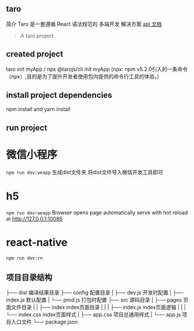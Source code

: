 ## taro 
  简介 
  Taro 是一套遵循 React 语法规范的 多端开发 解决方案
  [api 文档](https://nervjs.github.io/taro/docs/README.html)
  
> A taro project

## created project
  taro init myApp / npx @tarojs/cli init myApp (npx: npm v5.2.0引入的一条命令（npx）,目的是为了提升开发者使用包内提供的命令行工具的体验。)

## install project dependencies
  npm install and yarn install 
  
## run project
  
  # 微信小程序
  ``` npm run dev:weapp ```
  生成dist文件夹 将dist文件导入微信开发工具即可
  
  # h5
  ``` npm run dev:weapp ```
  Browser opens page automatically 
  serve with hot reload at http://127.0.0.1:10086
  
  # react-native
  ``` npm run dev:rn ```
  
## 项目目录结构

  ├── dist                   编译结果目录
  ├── config                 配置目录
  |   ├── dev.js             开发时配置
  |   ├── index.js           默认配置
  |   └── prod.js            打包时配置
  ├── src                    源码目录
  |   ├── pages              页面文件目录
  |   |   ├── index          index页面目录
  |   |   |   ├── index.js   index页面逻辑
  |   |   |   └── index.css  index页面样式
  |   ├── app.css            项目总通用样式
  |   └── app.js             项目入口文件
  └── package.json  

